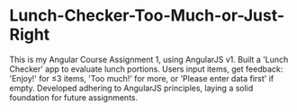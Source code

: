 # Lunch-Checker-Too-Much-or-Just-Right
This is my Angular Course Assignment 1, using AngularJS v1. Built a 'Lunch Checker' app to evaluate lunch portions. Users input items, get feedback: 'Enjoy!' for ≤3 items, 'Too much!' for more, or 'Please enter data first' if empty. Developed adhering to AngularJS principles, laying a solid foundation for future assignments.
